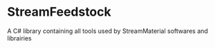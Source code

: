 # StreamFeedstock
A C# library containing all tools used by StreamMaterial softwares and librairies
